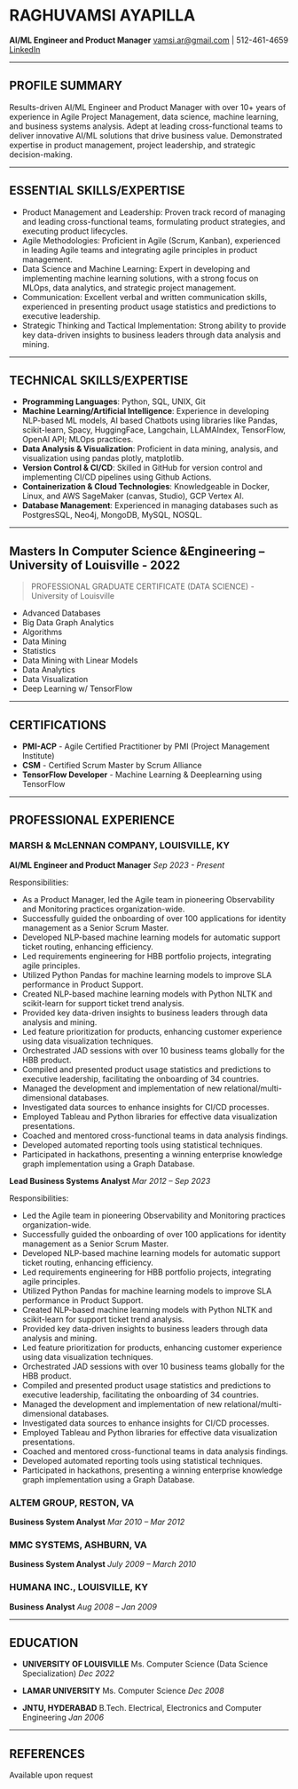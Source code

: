 # RAGHUVAMSI AYAPILLA

**AI/ML Engineer and Product Manager**
vamsi.ar@gmail.com | 512-461-4659
[LinkedIn](https://www.linkedin.com/in/raghu-ayapilla)

---

## PROFILE SUMMARY

Results-driven AI/ML Engineer and Product Manager with over 10+ years of experience in Agile Project Management, data science, machine learning, and business systems analysis. Adept at leading cross-functional teams to deliver innovative AI/ML solutions that drive business value. Demonstrated expertise in product management, project leadership, and strategic decision-making.

---

## ESSENTIAL SKILLS/EXPERTISE

- Product Management and Leadership: Proven track record of managing and leading cross-functional teams, formulating product strategies, and executing product lifecycles.
- Agile Methodologies: Proficient in Agile (Scrum, Kanban), experienced in leading Agile teams and integrating agile principles in product management.
- Data Science and Machine Learning: Expert in developing and implementing machine learning solutions, with a strong focus on MLOps, data analytics, and strategic project management.
- Communication: Excellent verbal and written communication skills, experienced in presenting product usage statistics and predictions to executive leadership.
- Strategic Thinking and Tactical Implementation: Strong ability to provide key data-driven insights to business leaders through data analysis and mining.

---

## TECHNICAL SKILLS/EXPERTISE

- **Programming Languages**: Python, SQL, UNIX, Git
- **Machine Learning/Artificial Intelligence**: Experience in developing NLP-based ML models, AI based Chatbots using libraries like Pandas, scikit-learn, Spacy, HuggingFace, Langchain, LLAMAIndex, TensorFlow, OpenAI API; MLOps practices.
- **Data Analysis & Visualization**: Proficient in data mining, analysis, and visualization using pandas plotly, matplotlib.
- **Version Control & CI/CD**: Skilled in GitHub for version control and implementing CI/CD pipelines using Github Actions.
- **Containerization & Cloud Technologies**: Knowledgeable in Docker, Linux, and AWS SageMaker (canvas, Studio), GCP Vertex AI.
- **Database Management**: Experienced in managing databases such as PostgresSQL, Neo4j, MongoDB, MySQL, NOSQL.

---

## Masters In Computer Science &Engineering – University of Louisville - 2022

> PROFESSIONAL GRADUATE CERTIFICATE (DATA SCIENCE) - University of Louisville

- Advanced Databases
- Big Data Graph Analytics
- Algorithms
- Data Mining
- Statistics
- Data Mining with Linear Models
- Data Analytics
- Data Visualization
- Deep Learning w/ TensorFlow

---

## CERTIFICATIONS

- **PMI-ACP** - Agile Certified Practitioner by PMI (Project Management Institute)
- **CSM** - Certified Scrum Master by Scrum Alliance
- **TensorFlow Developer** - Machine Learning & Deeplearning using TensorFlow

---

## PROFESSIONAL EXPERIENCE

### MARSH & McLENNAN COMPANY, LOUISVILLE, KY

**AI/ML Engineer and Product Manager**
_Sep 2023 - Present_

Responsibilities:

- As a Product Manager, led the Agile team in pioneering Observability and Monitoring practices organization-wide.
- Successfully guided the onboarding of over 100 applications for identity management as a Senior Scrum Master.
- Developed NLP-based machine learning models for automatic support ticket routing, enhancing efficiency.
- Led requirements engineering for HBB portfolio projects, integrating agile principles.
- Utilized Python Pandas for machine learning models to improve SLA performance in Product Support.
- Created NLP-based machine learning models with Python NLTK and scikit-learn for support ticket trend analysis.
- Provided key data-driven insights to business leaders through data analysis and mining.
- Led feature prioritization for products, enhancing customer experience using data visualization techniques.
- Orchestrated JAD sessions with over 10 business teams globally for the HBB product.
- Compiled and presented product usage statistics and predictions to executive leadership, facilitating the onboarding of 34 countries.
- Managed the development and implementation of new relational/multi-dimensional databases.
- Investigated data sources to enhance insights for CI/CD processes.
- Employed Tableau and Python libraries for effective data visualization presentations.
- Coached and mentored cross-functional teams in data analysis findings.
- Developed automated reporting tools using statistical techniques.
- Participated in hackathons, presenting a winning enterprise knowledge graph implementation using a Graph Database.

**Lead Business Systems Analyst**
_Mar 2012 – Sep 2023_

Responsibilities:

- Led the Agile team in pioneering Observability and Monitoring practices organization-wide.
- Successfully guided the onboarding of over 100 applications for identity management as a Senior Scrum Master.
- Developed NLP-based machine learning models for automatic support ticket routing, enhancing efficiency.
- Led requirements engineering for HBB portfolio projects, integrating agile principles.
- Utilized Python Pandas for machine learning models to improve SLA performance in Product Support.
- Created NLP-based machine learning models with Python NLTK and scikit-learn for support ticket trend analysis.
- Provided key data-driven insights to business leaders through data analysis and mining.
- Led feature prioritization for products, enhancing customer experience using data visualization techniques.
- Orchestrated JAD sessions with over 10 business teams globally for the HBB product.
- Compiled and presented product usage statistics and predictions to executive leadership, facilitating the onboarding of 34 countries.
- Managed the development and implementation of new relational/multi-dimensional databases.
- Investigated data sources to enhance insights for CI/CD processes.
- Employed Tableau and Python libraries for effective data visualization presentations.
- Coached and mentored cross-functional teams in data analysis findings.
- Developed automated reporting tools using statistical techniques.
- Participated in hackathons, presenting a winning enterprise knowledge graph implementation using a Graph Database.

### ALTEM GROUP, RESTON, VA

**Business System Analyst**
_Mar 2010 – Mar 2012_

### MMC SYSTEMS, ASHBURN, VA

**Business System Analyst**
_July 2009 – March 2010_

### HUMANA INC., LOUISVILLE, KY

**Business Analyst**
_Aug 2008 – Jan 2009_

---

## EDUCATION

- **UNIVERSITY OF LOUISVILLE**
  Ms. Computer Science (Data Science Specialization)
  _Dec 2022_

- **LAMAR UNIVERSITY**
  Ms. Computer Science
  _Dec 2008_

- **JNTU, HYDERABAD**
  B.Tech. Electrical, Electronics and Computer Engineering
  _Jan 2006_

---

## REFERENCES

Available upon request